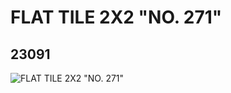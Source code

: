 # FLAT TILE 2X2 "NO. 271"
## 23091
![FLAT TILE 2X2 "NO. 271"](https://lc-www-live-s.legocdn.com/media/bricks/5/2/6123703.jpg)
